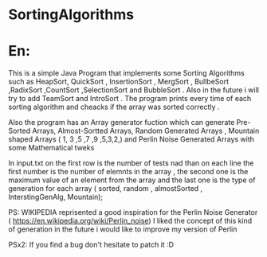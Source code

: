 # SortingAlgorithms

# En:
This is a simple Java Program that implements some Sorting Algorithms such as HeapSort, QuickSort , InsertionSort , MergSort , BullbeSort ,RadixSort ,CountSort  ,SelectionSort and BubbleSort . Also in the future i will try to add TeamSort and IntroSort . The program prints every time of each sorting algorithm and cheacks if the array was sorted correctly .

Also the program has an Array generator fuction which can generate Pre-Sorted Arrays, Almost-Sortted Arrays, Random Generated Arrays , Mountain shaped Arrays ( 1, 3 ,5 ,7 ,9 ,5,3,2,) and Perlin Noise Generated Arrays with some Mathematical tweks

In input.txt on the first row is the number of tests nad than on each line the first number is the number of elemnts in the array , the second one is the maximum value of an element from the array and the last one is the type of generation for each array ( sorted, random , almostSorted , InterstingGenAlg, Mountain);

PS: WIKIPEDIA reprisented a good inspiration for the Perlin Noise Generator ( https://en.wikipedia.org/wiki/Perlin_noise) I liked the concept of this kind of generation in the future i would like to improve my version of Perlin

PSx2: If you find a bug don't hesitate to patch it :D
